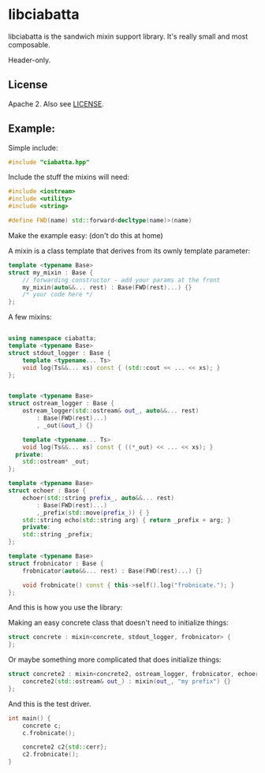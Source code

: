 libciabatta
===========

libciabatta is the sandwich mixin support library. It's really small and most composable.

Header-only.


License
-------

Apache 2. Also see [LICENSE](LICENSE).


Example:
--------

Simple include:
```cpp
#include "ciabatta.hpp"
```

Include the stuff the mixins will need:
```cpp
#include <iostream>
#include <utility>
#include <string>

#define FWD(name) std::forward<decltype(name)>(name)
```

Make the example easy: (don't do this at home)

A mixin is a class template that derives from its ownly template parameter:
```cpp
template <typename Base>
struct my_mixin : Base {
    // forwarding constructor - add your params at the front
    my_mixin(auto&&... rest) : Base(FWD(rest)...) {}
    /* your code here */
};
```

A few mixins:
```cpp

using namespace ciabatta;
template <typename Base>
struct stdout_logger : Base {
    template <typename... Ts>
    void log(Ts&&... xs) const { (std::cout << ... << xs); }
};


template <typename Base>
struct ostream_logger : Base {
    ostream_logger(std::ostream& out_, auto&&... rest)
        : Base(FWD(rest)...)
        , _out(&out_) {}

    template <typename... Ts>
    void log(Ts&&... xs) const { ((*_out) << ... << xs); }
  private:
    std::ostream* _out;
};

template <typename Base>
struct echoer : Base {
    echoer(std::string prefix_, auto&&... rest) 
        : Base(FWD(rest)...)
        ,_prefix(std::move(prefix_)) { }
    std::string echo(std::string arg) { return _prefix + arg; }
    private:
    std::string _prefix;
};

template <typename Base>
struct frobnicator : Base {
    frobnicator(auto&&... rest) : Base(FWD(rest)...) {}

    void frobnicate() const { this->self().log("frobnicate."); }
};
```

And this is how you use the library:

Making an easy concrete class that doesn't need to initialize things:

```cpp
struct concrete : mixin<concrete, stdout_logger, frobnicator> {
};
```

Or maybe something more complicated that does initialize things:
```cpp
struct concrete2 : mixin<concrete2, ostream_logger, frobnicator, echoer> {
    concrete2(std::ostream& out_) : mixin(out_, "my prefix") {}
};
```

And this is the test driver.
```cpp
int main() {
    concrete c;
    c.frobnicate();

    concrete2 c2{std::cerr};
    c2.frobnicate();
}
```
